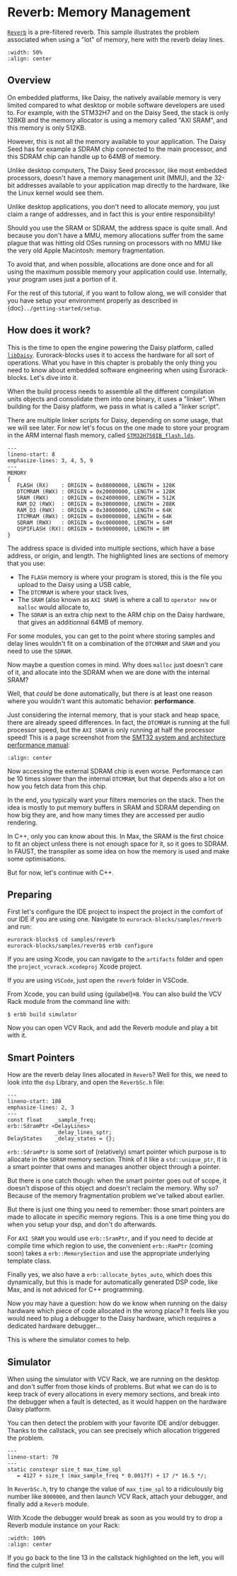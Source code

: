 # Reverb: Memory Management

[`Reverb`](https://github.com/ohmtech-rdi/eurorack-blocks/tree/main/samples/reverb) is
a pre-filtered reverb. This sample illustrates the problem associated when using a "lot" of
memory, here with the reverb delay lines.

```{image} reverb-photo.png
:width: 50%
:align: center
```


## Overview

On embedded platforms, like Daisy, the natively available memory is very limited
compared to what desktop or mobile software developers are used to.
For example, with the STM32H7 and on the Daisy Seed, the stack is only 128KB and
the memory allocator is using a memory called "AXI SRAM", and this memory is only 512KB.

However, this is not all the memory available to your application. The Daisy Seed has for
example a SDRAM chip connected to the main processor, and this SDRAM chip can handle
up to 64MB of memory.

Unlike desktop computers, The Daisy Seed processor, like most embedded processors,
doesn't have a memory management unit (MMU), and the 32-bit addresses available
to your application map directly to the hardware, like the Linux kernel would see them.

Unlike desktop applications, you don't need to allocate memory, you just claim a range
of addresses, and in fact this is your entire responsibility!

Should you use the SRAM or SDRAM, the address space is quite small. And because you
don't have a MMU, memory allocations suffer from the same plague that was hitting old OSes
running on processors with no MMU like the very old Apple Macintosh:
memory fragmentation.

To avoid that, and when possible, allocations are done once and for all using the maximum
possible memory your application could use. Internally, your program uses just a portion of it.

For the rest of this tutorial, if you want to follow along, we will consider that you have
setup your environment properly as described in {doc}`../getting-started/setup`.


## How does it work?

This is the time to open the engine powering the Daisy platform,
called [`libDaisy`](https://github.com/electro-smith/libDaisy). Eurorack-blocks uses it
to access the hardware for all sort of operations. What you have in this chapter is
probably the only thing you need to know about embedded software engineering
when using Eurorack-blocks. Let's dive into it.

When the build process needs to assemble all the different compilation units objects
and consolidate them into one binary, it uses a "linker". When building for the Daisy
platform, we pass in what is called a "linker script".

There are multiple linker scripts for Daisy, depending on some usage, that we will see later.
For now let's focus on the one made to store your program in the ARM internal flash
memory, called [`STM32H750IB_flash.lds`](https://github.com/electro-smith/libDaisy/blob/master/core/STM32H750IB_flash.lds).

```{code-block} text
---
lineno-start: 8
emphasize-lines: 3, 4, 5, 9
---
MEMORY
{
   FLASH (RX)    : ORIGIN = 0x08000000, LENGTH = 128K
   DTCMRAM (RWX) : ORIGIN = 0x20000000, LENGTH = 128K
   SRAM (RWX)    : ORIGIN = 0x24000000, LENGTH = 512K
   RAM_D2 (RWX)  : ORIGIN = 0x30000000, LENGTH = 288K
   RAM_D3 (RWX)  : ORIGIN = 0x38000000, LENGTH = 64K
   ITCMRAM (RWX) : ORIGIN = 0x00000000, LENGTH = 64K
   SDRAM (RWX)   : ORIGIN = 0xc0000000, LENGTH = 64M
   QSPIFLASH (RX): ORIGIN = 0x90000000, LENGTH = 8M
}
```

The address space is divided into multiple sections, which have a base address, or origin,
and length. The highlighted lines are sections of memory that you use:
- The `FLASH` memory is where your program is stored, this is the file you upload to the
   Daisy using a USB cable,
- The `DTCMRAM` is where your stack lives,
- The `SRAM` (also known as `AXI SRAM`) is where a call to `operator new` or `malloc`
   would allocate to,
- The `SDRAM` is an extra chip next to the ARM chip on the Daisy hardware, that gives an
   additionnal 64MB of memory.

For some modules, you can get to the point where storing samples and delay lines wouldn't
fit on a combination of the `DTCMRAM` and `SRAM` and you need to use the `SDRAM`.

Now maybe a question comes in mind. Why does `malloc` just doesn't care of it, and
allocate into the SDRAM when we are done with the internal SRAM?

Well, that _could_ be done automatically, but there is at least one reason where you wouldn't
want this automatic behavior: **performance**.

Just considering the internal memory, that is your stack and heap space, there are
already speed differences. In fact, the `DTCMRAM` is running at the full processor speed,
but the `AXI SRAM` is only running at half the processor speed! This is a page screenshot
from the [SMT32 system and architecture performance manual](https://www.st.com/resource/en/application_note/dm00306681-stm32h72x-stm32h73x-and-singlecore-stm32h74x75x-system-architecture-and-performance-stmicroelectronics.pdf):

```{image} reverb-ram-perf.png
:align: center
```

Now accessing the external SDRAM chip is even worse. Performance can be 10 times slower
than the internal `DTCMRAM`, but that depends also a lot on how you fetch data from this chip.

In the end, you typically want your filters memories on the stack. Then the idea is mostly
to put memory buffers in SRAM and SDRAM depending on how big they are, and how
many times they are accessed per audio rendering.

In C++, only you can know about this. In Max, the SRAM is the first choice to fit an object
unless there is not enough space for it, so it goes to SDRAM. In FAUST, the transpiler as
some idea on how the memory is used and make some optimisations.

But for now, let's continue with C++.


## Preparing

First let's configure the IDE project to inspect the project in the comfort of our IDE if you
are using one. Navigate to `eurorack-blocks/samples/reverb` and run:

```shell-session
eurorack-blocks$ cd samples/reverb
eurorack-blocks/samples/reverb$ erbb configure
```

If you are using Xcode, you can navigate to the `artifacts` folder and open the
`project_vcvrack.xcodeproj` Xcode project.

If you are using `VSCode`, just open the `reverb` folder in VSCode.

From Xcode, you can build using {guilabel}`⌘B`.
You can also build the VCV Rack module from the command line with:

```shell-session
$ erbb build simulator
```

Now you can open VCV Rack, and add the Reverb module and play a bit with it.


## Smart Pointers

How are the reverb delay lines allocated in `Reverb`? Well for this, we need to look
into the `dsp` Library, and open the `ReverbSc.h` file:

```{code-block} cpp
---
lineno-start: 108
emphasize-lines: 2, 3
---
const float    _sample_freq;
erb::SdramPtr <DelayLines>
               _delay_lines_sptr;
DelayStates    _delay_states = {};
```

`erb::SdramPtr` is some sort of (relatively) smart pointer which purpose is to allocate in
the `SDRAM` memory section. Think of it like a `std::unique_ptr`, it is a smart pointer that
owns and manages another object through a pointer.

But there is one catch though: when the smart pointer goes out of scope, it doesn't dispose
of this object and doesn't reclaim the memory.
Why so? Because of the memory fragmentation problem we've talked about earlier.

But there is just one thing you need to remember: those smart pointers are made to allocate
in specific memory regions. This is a one time thing you do when you setup your dsp, and
don't do afterwards.

For `AXI SRAM` you would use `erb::SramPtr`,
and if you need to decide at compile time which region to use,
the convenient `erb::RamPtr` (coming soon) takes a `erb::MemorySection` and use
the appropriate underlying template class.

Finally yes, we also have a `erb::allocate_bytes_auto`, which does this dynamically,
but this is made for automatically generated DSP code, like Max, and is not adviced for C++
programming.

Now you may have a question: how do we know when running on the daisy hardware which
piece of code allocated in the wrong place?
It feels like you would need to plug a debugger to the Daisy hardware, which requires
a dedicated hardware debugger...

This is where the simulator comes to help.


## Simulator

When using the simulator with VCV Rack, we are running on the desktop and don't suffer
from those kinds of problems. But what we can do is to keep track of every allocations in
every memory sections, and break into the debugger when a fault is detected, as it would
happen on the hardware Daisy platform.

You can then detect the problem with your favorite IDE and/or debugger. Thanks to
the callstack, you can see precisely which allocation triggered the problem.

```{code-block} cpp
---
lineno-start: 70
---
static constexpr size_t max_time_spl
   = 4127 + size_t (max_sample_freq * 0.0017f) + 17 /* 16.5 */;
```

In `ReverbSc.h`, try to change the value of `max_time_spl` to a ridiculously big number like `8000000`,
and then launch VCV Rack, attach your debugger, and finally add a `Reverb` module.

With Xcode the debugger would break as soon as you would try to drop a Reverb module instance
on your Rack:

```{image} reverb-sdram-check.png
:width: 100%
:align: center
```

If you go back to the line 13 in the callstack highlighted on the left, you will find the culprit line! 
